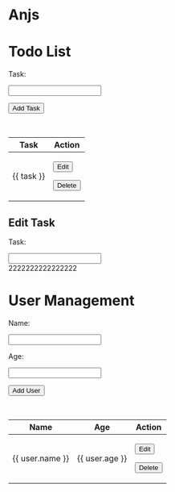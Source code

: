 # Anjs
<!DOCTYPE html>

<html ng-app="todoApp">

<head>

<title>AngularJS Todo List</title>

<script src="https://ajax.googleapis.com/ajax/libs/angularjs/1.8.2/angular.min.js"></script>

</head>

<body ng-controller="todoController">

<h1>Todo List</h1>

<!-- Form for adding a new task -->

<form ng-submit="addTask()">

Task:

<input type="text" ng-model="newTask" required>

<button type="submit">Add Task</button>

</form>

<br>

<!-- Table to display task information -->

<table>

<thead>

<tr>

<th>Task</th>

<th>Action</th>

</tr>

</thead>

<tbody>

<tr ng-repeat="task in tasks">

<td>{{ task }}</td>

<td>

<button ng-click="editTask($index)">Edit</button>

<button ng-click="deleteTask($index)">Delete</button>

</td>

</tr>

</tbody>

</table>

<!-- Edit Task Modal -->

<div ng-if="editingTaskIndex !== null">

<h2>Edit Task</h2>

Task:

<input type="text" ng-model="tasks" required>

<br>

</div>

<script>

var app = angular.module('todoApp', []);

app.controller('todoController', function ($scope) {
  $scope.tasks = [

'Task 1',

'Task 2',

'Task 3'

];

$scope.newTask = '';

$scope.editingTaskIndex = null;

$scope.addTask = function () {

$scope.tasks.push($scope.newTask);

$scope.newTask = '';

};

$scope.editTask = function (index) {

// Prompt for updated task with validation

var updatedTask = prompt('Enter updated task:');

// Check if the user pressed cancel

if (updatedTask !== null) {

// Update the task

$scope.tasks.splice(index, 1, updatedTask);

}

};

$scope.deleteTask = function (index) {

$scope.tasks.splice(index, 2);

};

});

</script>

</body>

</html>
2222222222222222
<!DOCTYPE html>

<html ng-app="crudApp">

<head>

<title>AngularJS CRUD Application</title>

<script src="https://ajax.googleapis.com/ajax/libs/angularjs/1.8.2/angular.min.js"></script>

</head>

<body ng-controller="crudController">

<h1>User Management</h1>

<!-- Form for adding a new user -->

<form ng-submit="addUser()">

Name:

<input type="text" ng-model="name" required>

<br>

Age:

<input type="number" ng-model="age" required>

<br>

<button type="submit">Add User</button>

</form>

<br>

<!-- Table to display user information -->

<table>

<thead>

<tr>

<th>Name</th>

<th>Age</th>

<th>Action</th>

</tr>

</thead>

<tbody>

<tr ng-repeat="user in users">

<td>{{ user.name }}</td>

<td>{{ user.age }}</td>

<td>

<button ng-click="editUser(user)">Edit</button>

<button ng-click="deleteUser(user)">Delete</button>

</td>

</tr>

</tbody>

</table>

<script>

var app = angular.module('crudApp', []);

app.controller('crudController', function ($scope) {

$scope.users = [{ name: 'Ram', age: 25 },

{ name: 'Sam', age: 30 },

];

$scope.addUser = function () {

$scope.users.push({ name: $scope.name, age: $scope.age });

$scope.name = '';

$scope.age = '';

};

$scope.editUser = function (user) {

var index = $scope.users.indexOf(user);

// Prompt for updated values with validation

var updatedName = prompt('Enter updated name:', user.name);

var updatedAge = prompt('Enter updated age:', user.age);

// Check if the user pressed cancel

if (!(updatedName == null && updatedAge == null) ){

// Update the user

var updatedUser = { name: updatedName, age: parseInt(updatedAge) };

$scope.users.splice(index, 1, updatedUser);

}

};

$scope.deleteUser = function (user) {

var index = $scope.users.indexOf(user);

$scope.users.splice(index, 1);

};

});

</script>

</body>

</html>
